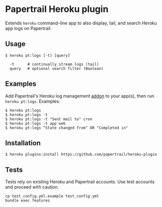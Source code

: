 # Papertrail Heroku plugin

Extends `heroku` command-line app to also display, tail, and search Heroku 
app logs on Papertrail.


## Usage 

    $ heroku pt:logs [-t] [query]

      -t      # continually stream logs (tail)
      query   # optional search filter (Boolean)


## Examples

Add Papertrail's Heroku log management [addon](https://addons.heroku.com/papertrail) to your
app(s), then run `heroku pt:logs`. Examples:

    $ heroku pt:logs 
    $ heroku pt:logs -t
    $ heroku pt:logs -t "Sent mail to" cron
    $ heroku pt:logs -t app web
    $ heroku pt:logs "State changed from" OR "Completed in"


## Installation

    $ heroku plugins:install https://github.com/papertrail/heroku-plugin


## Tests

Tests rely on existing Heroku and Papertrail accounts. Use test accounts and 
proceed with caution.

    cp test_config.yml.example test_config.yml
    bundle exec features